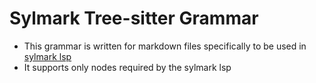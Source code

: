 # Sylmark Tree-sitter Grammar

- This grammar is written for markdown files specifically to
  be used in [sylmark lsp](https://codeberg.org/sylveryte/sylmark)
- It supports only nodes required by the sylmark lsp
